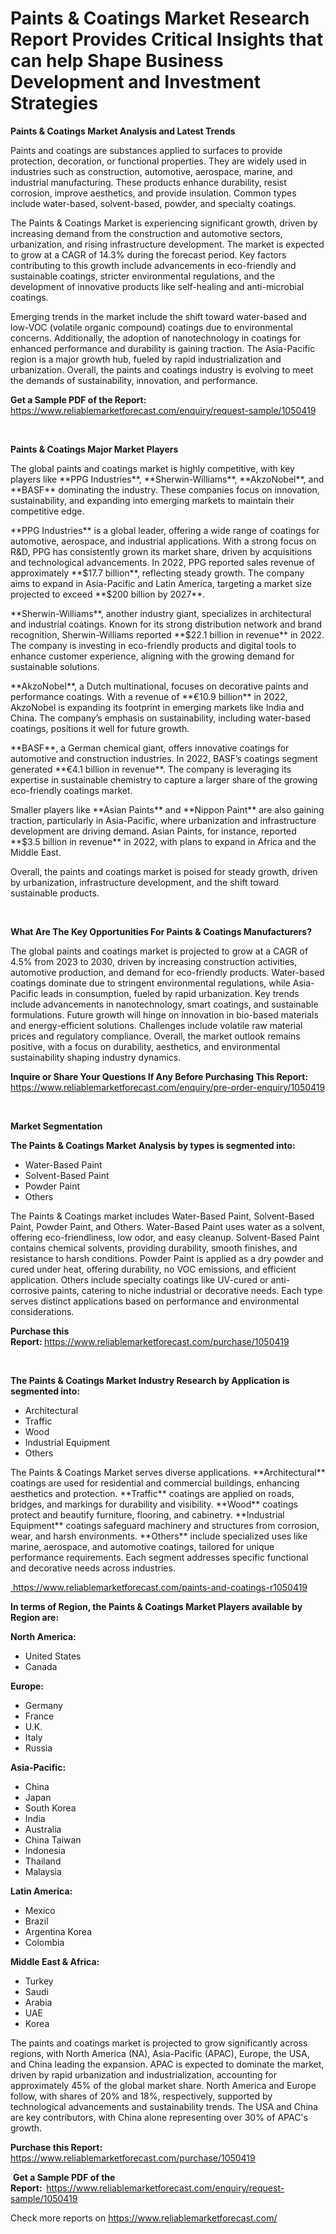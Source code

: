 <p><h1>Paints & Coatings Market Research Report Provides Critical Insights that can help Shape Business Development and Investment Strategies</h1></p><p><strong>Paints & Coatings Market Analysis and Latest Trends</strong></p>
<p><p>Paints and coatings are substances applied to surfaces to provide protection, decoration, or functional properties. They are widely used in industries such as construction, automotive, aerospace, marine, and industrial manufacturing. These products enhance durability, resist corrosion, improve aesthetics, and provide insulation. Common types include water-based, solvent-based, powder, and specialty coatings.</p><p>The Paints & Coatings Market is experiencing significant growth, driven by increasing demand from the construction and automotive sectors, urbanization, and rising infrastructure development. The market is expected to grow at a CAGR of 14.3% during the forecast period. Key factors contributing to this growth include advancements in eco-friendly and sustainable coatings, stricter environmental regulations, and the development of innovative products like self-healing and anti-microbial coatings.</p><p>Emerging trends in the market include the shift toward water-based and low-VOC (volatile organic compound) coatings due to environmental concerns. Additionally, the adoption of nanotechnology in coatings for enhanced performance and durability is gaining traction. The Asia-Pacific region is a major growth hub, fueled by rapid industrialization and urbanization. Overall, the paints and coatings industry is evolving to meet the demands of sustainability, innovation, and performance.</p></p>
<p><strong>Get a Sample PDF of the Report:&nbsp;</strong> <a href="https://www.reliablemarketforecast.com/enquiry/request-sample/1050419?utm_campaign=1108&utm_medium=2&utm_source=Github&utm_content=ia&utm_term=26012025&utm_id=paints-coatings">https://www.reliablemarketforecast.com/enquiry/request-sample/1050419</a></p>
<p>&nbsp;</p>
<p><strong>Paints & Coatings Major Market Players</strong></p>
<p><p>The global paints and coatings market is highly competitive, with key players like **PPG Industries**, **Sherwin-Williams**, **AkzoNobel**, and **BASF** dominating the industry. These companies focus on innovation, sustainability, and expanding into emerging markets to maintain their competitive edge.</p><p>**PPG Industries** is a global leader, offering a wide range of coatings for automotive, aerospace, and industrial applications. With a strong focus on R&D, PPG has consistently grown its market share, driven by acquisitions and technological advancements. In 2022, PPG reported sales revenue of approximately **$17.7 billion**, reflecting steady growth. The company aims to expand in Asia-Pacific and Latin America, targeting a market size projected to exceed **$200 billion by 2027**.</p><p>**Sherwin-Williams**, another industry giant, specializes in architectural and industrial coatings. Known for its strong distribution network and brand recognition, Sherwin-Williams reported **$22.1 billion in revenue** in 2022. The company is investing in eco-friendly products and digital tools to enhance customer experience, aligning with the growing demand for sustainable solutions.</p><p>**AkzoNobel**, a Dutch multinational, focuses on decorative paints and performance coatings. With a revenue of **€10.9 billion** in 2022, AkzoNobel is expanding its footprint in emerging markets like India and China. The company’s emphasis on sustainability, including water-based coatings, positions it well for future growth.</p><p>**BASF**, a German chemical giant, offers innovative coatings for automotive and construction industries. In 2022, BASF’s coatings segment generated **€4.1 billion in revenue**. The company is leveraging its expertise in sustainable chemistry to capture a larger share of the growing eco-friendly coatings market.</p><p>Smaller players like **Asian Paints** and **Nippon Paint** are also gaining traction, particularly in Asia-Pacific, where urbanization and infrastructure development are driving demand. Asian Paints, for instance, reported **$3.5 billion in revenue** in 2022, with plans to expand in Africa and the Middle East.</p><p>Overall, the paints and coatings market is poised for steady growth, driven by urbanization, infrastructure development, and the shift toward sustainable products.</p></p>
<p>&nbsp;</p>
<p><strong>What Are The Key Opportunities For Paints & Coatings Manufacturers?</strong></p>
<p><p>The global paints and coatings market is projected to grow at a CAGR of 4.5% from 2023 to 2030, driven by increasing construction activities, automotive production, and demand for eco-friendly products. Water-based coatings dominate due to stringent environmental regulations, while Asia-Pacific leads in consumption, fueled by rapid urbanization. Key trends include advancements in nanotechnology, smart coatings, and sustainable formulations. Future growth will hinge on innovation in bio-based materials and energy-efficient solutions. Challenges include volatile raw material prices and regulatory compliance. Overall, the market outlook remains positive, with a focus on durability, aesthetics, and environmental sustainability shaping industry dynamics.</p></p>
<p><strong>Inquire or Share Your Questions If Any Before Purchasing This Report:</strong> <a href="https://www.reliablemarketforecast.com/enquiry/pre-order-enquiry/1050419?utm_campaign=1108&utm_medium=2&utm_source=Github&utm_content=ia&utm_term=26012025&utm_id=paints-coatings">https://www.reliablemarketforecast.com/enquiry/pre-order-enquiry/1050419</a></p>
<p>&nbsp;</p>
<p><strong>Market Segmentation</strong></p>
<p><strong>The Paints & Coatings Market Analysis by types is segmented into:</strong></p>
<p><ul><li>Water-Based Paint</li><li>Solvent-Based Paint</li><li>Powder Paint</li><li>Others</li></ul></p>
<p><p>The Paints & Coatings market includes Water-Based Paint, Solvent-Based Paint, Powder Paint, and Others. Water-Based Paint uses water as a solvent, offering eco-friendliness, low odor, and easy cleanup. Solvent-Based Paint contains chemical solvents, providing durability, smooth finishes, and resistance to harsh conditions. Powder Paint is applied as a dry powder and cured under heat, offering durability, no VOC emissions, and efficient application. Others include specialty coatings like UV-cured or anti-corrosive paints, catering to niche industrial or decorative needs. Each type serves distinct applications based on performance and environmental considerations.</p></p>
<p><strong>Purchase this Report:&nbsp;</strong><a href="https://www.reliablemarketforecast.com/purchase/1050419?utm_campaign=1108&utm_medium=2&utm_source=Github&utm_content=ia&utm_term=26012025&utm_id=paints-coatings">https://www.reliablemarketforecast.com/purchase/1050419</a></p>
<p>&nbsp;</p>
<p><strong>The Paints & Coatings Market Industry Research by Application is segmented into:</strong></p>
<p><ul><li>Architectural</li><li>Traffic</li><li>Wood</li><li>Industrial Equipment</li><li>Others</li></ul></p>
<p><p>The Paints & Coatings Market serves diverse applications. **Architectural** coatings are used for residential and commercial buildings, enhancing aesthetics and protection. **Traffic** coatings are applied on roads, bridges, and markings for durability and visibility. **Wood** coatings protect and beautify furniture, flooring, and cabinetry. **Industrial Equipment** coatings safeguard machinery and structures from corrosion, wear, and harsh environments. **Others** include specialized uses like marine, aerospace, and automotive coatings, tailored for unique performance requirements. Each segment addresses specific functional and decorative needs across industries.</p></p>
<p><a href="https://www.reliablemarketforecast.com/paints-and-coatings-r1050419?utm_campaign=1108&utm_medium=2&utm_source=Github&utm_content=ia&utm_term=26012025&utm_id=paints-coatings">&nbsp;https://www.reliablemarketforecast.com/paints-and-coatings-r1050419</a></p>
<p><strong>In terms of Region, the Paints & Coatings Market Players available by Region are:</strong></p>
<p>
    <p> <strong> North America: </strong>
        <ul>
            <li>United States</li>
            <li>Canada</li>
        </ul>
        </p> 
    <p> <strong> Europe: </strong>
        <ul>
            <li>Germany</li>
            <li>France</li>
            <li>U.K.</li>
            <li>Italy</li>
            <li>Russia</li>
        </ul>
        </p> 
    <p> <strong> Asia-Pacific: </strong>
        <ul>
            <li>China</li>
            <li>Japan</li>
            <li>South Korea</li>
            <li>India</li>
            <li>Australia</li>
            <li>China Taiwan</li>
            <li>Indonesia</li>
            <li>Thailand</li>
            <li>Malaysia</li>
        </ul>
        </p> 
    <p> <strong> Latin America: </strong>
        <ul>
            <li>Mexico</li>
            <li>Brazil</li>
            <li>Argentina Korea</li>
            <li>Colombia</li>
        </ul>
        </p> 
    <p> <strong> Middle East & Africa: </strong>
        <ul>
            <li>Turkey</li>
            <li>Saudi</li>
            <li>Arabia</li>
            <li>UAE</li>
            <li>Korea</li>
        </ul>
    </p>
    </p>
<p><p>The paints and coatings market is projected to grow significantly across regions, with North America (NA), Asia-Pacific (APAC), Europe, the USA, and China leading the expansion. APAC is expected to dominate the market, driven by rapid urbanization and industrialization, accounting for approximately 45% of the global market share. North America and Europe follow, with shares of 20% and 18%, respectively, supported by technological advancements and sustainability trends. The USA and China are key contributors, with China alone representing over 30% of APAC's growth.</p></p>
<p><strong>Purchase this Report: </strong><a href="https://www.reliablemarketforecast.com/purchase/1050419?utm_campaign=1108&utm_medium=2&utm_source=Github&utm_content=ia&utm_term=26012025&utm_id=paints-coatings">https://www.reliablemarketforecast.com/purchase/1050419</a></p>
<p>&nbsp;<strong>Get a Sample PDF of the Report:&nbsp;&nbsp;</strong><a href="https://www.reliablemarketforecast.com/enquiry/request-sample/1050419?utm_campaign=1108&utm_medium=2&utm_source=Github&utm_content=ia&utm_term=26012025&utm_id=paints-coatings">https://www.reliablemarketforecast.com/enquiry/request-sample/1050419</a></p>
<p><strong></strong></p>
<p>Check more reports on <a href="https://www.reliablemarketforecast.com/?utm_campaign=1108&utm_medium=2&utm_source=Github&utm_content=ia&utm_term=26012025&utm_id=paints-coatings">https://www.reliablemarketforecast.com/</a></p>